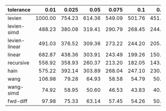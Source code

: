 | tolerance    |   0.01 |   0.025 |   0.05 |   0.075 |   0.1 |   0.15 |   0.2 |   0.25 |   0.5 |   1 |
|--------------| ------:| ------:| ------:| ------:| ------:| ------:| ------:| ------:| ------:| ------:|
|levien        | 1000.00 | 754.23 | 614.36 | 549.09 | 501.76 | 451.29 | 418.27 | 392.38 | 329.84 | 278.59 |
|levien-simd   | 488.23 | 380.08 | 319.41 | 290.79 | 268.45 | 244.89 | 227.41 | 216.22 | 184.89 | 166.89 |
|levien-linear | 491.03 | 376.52 | 309.36 | 273.22 | 244.20 | 205.60 | 177.47 | 153.45 | 89.65 | 53.60 |
|linear        | 682.87 | 438.36 | 303.91 | 243.49 | 199.26 | 150.43 | 120.58 | 102.12 | 63.50 | 40.96 |
|recursive     | 556.92 | 358.93 | 260.37 | 213.20 | 182.05 | 143.43 | 122.73 | 107.23 | 69.48 | 45.30 |
|hain          | 575.22 | 392.14 | 303.89 | 268.04 | 247.10 | 230.79 | 228.18 | 238.75 | 177.81 | 132.17 |
|wang          | 106.98 | 79.28 | 64.93 | 58.58 | 54.79 | 50.05 | 47.27 | 45.62 | 39.14 | 33.54 |
|wang-simd     | 74.92 | 58.95 | 50.60 | 46.53 | 43.83 | 40.29 | 38.01 | 36.13 | 31.82 | 29.27 |
|fwd-diff      | 97.98 | 75.33 | 63.14 | 57.45 | 54.26 | 50.42 | 48.23 | 46.34 | 40.65 | 34.89 |
